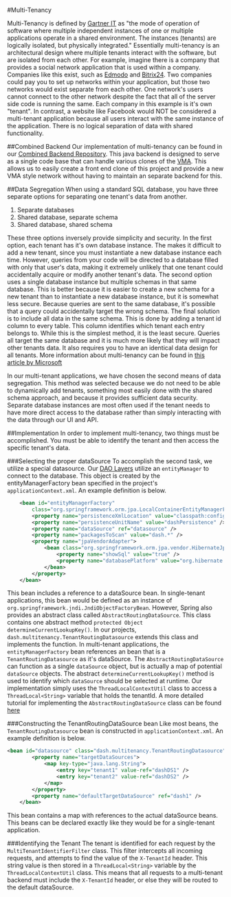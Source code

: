 #Multi-Tenancy

Multi-Tenancy is defined by [Gartner IT](http://www.gartner.com/it-glossary/multitenancy) as "the mode of operation of software where multiple independent instances of one or multiple applications operate in a shared environment. The instances (tenants) are logically isolated, but physically integrated." Essentially multi-tenancy is an architectural design where multiple tenants interact with the software, but are isolated from each other. For example, imagine there is a company that provides a social network application that is used within a company. Companies like this exist, such as [Edmodo](https://www.edmodo.com/) and [Bitrix24](https://www.bitrix24.com/). Two companies could pay you to set up networks within your application, but those two networks would exist separate from each other. One network's users cannot connect to the other network despite the fact that all of the server side code is running the same. Each company in this example is it's own "tenant". In contrast, a website like Facebook would NOT be considered a multi-tenant application because all users interact with the same instance of the application. There is no logical separation of data with shared functionality. 

##Combined Backend
Our implementation of multi-tenancy can be found in our [Combined Backend Repository](https://github.com/DataAnalyticsinStudentHands/CombinedBackend). This java backend is designed to serve as a single code base that can handle various clones of the [VMA](../Volunteer-Management.md). This allows us to easily create a front end clone of this project and provide a new VMA style network without having to maintain an separate backend for this. 

##Data Segregation
When using a standard SQL database, you have three separate options for separating one tenant's data from another. 

1. Separate databases
1. Shared database, separate schema
1. Shared database, shared schema

These three options inversely provide simplicity and security. In the first option, each tenant has it's own database instance. The makes it difficult to add a new tenant, since you must instantiate a new database instance each time. However, queries from your code will be directed to a database filled with only that user's data, making it extremely unlikely that one tenant could accidentally acquire or modify another tenant's data. The second option uses a single database instance but multiple schemas in that same database. This is better because it is easier to create a new schema for a new tenant than to instantiate a new database instance, but it is somewhat less secure. Because queries are sent to the same database, it's possible that a query could accidentally target the wrong schema. The final solution is to include all data in the same schema. This is done by adding a tenant id column to every table. This column identifies which tenant each entry belongs to. While this is the simplest method, it is the least secure. Queries all target the same database and it is much more likely that they will impact other tenants data. It also requires you to have an identical data design for all tenants. More information about multi-tenancy can be found in [this article by Microsoft](https://msdn.microsoft.com/en-us/library/aa479086.aspx)

In our multi-tenant applications, we have chosen the second means of data segregation. This method was selected because we do not need to be able to dynamically add tenants, something most easily done with the shared schema approach, and because it provides sufficient data security. Separate database instances are most often used if the tenant needs to have more direct access to the database rather than simply interacting with the data through our UI and API. 

##Implementation
In order to implement multi-tenancy, two things must be accomplished. You must be able to identify the tenant and then access the specific tenant's data. 

###Selecting the proper dataSource
To accomplish the second task, we utilize a special datasource. Our [DAO Layers](../DAO-Layer.md) utilize an `entityManager` to connect to the database. This object is created by the entityManagerFactory bean specified in the project's `applicationContext.xml`. An example definition is below.

```xml
    <bean id="entityManagerFactory"
        class="org.springframework.orm.jpa.LocalContainerEntityManagerFactoryBean">
        <property name="persistenceXmlLocation" value="classpath:config/persistence-dash.xml" />
        <property name="persistenceUnitName" value="dashPersistence" />
        <property name="dataSource" ref="datasource" />
        <property name="packagesToScan" value="dash.*" />
        <property name="jpaVendorAdapter">
            <bean class="org.springframework.orm.jpa.vendor.HibernateJpaVendorAdapter">
                <property name="showSql" value="true" />
                <property name="databasePlatform" value="org.hibernate.dialect.MySQLDialect" />
            </bean>
        </property>
    </bean>
```

This bean includes a reference to a dataSource bean. In single-tenant applications, this bean would be defined as an instance of `org.springframework.jndi.JndiObjectFactoryBean`. However, Spring also provides an abstract class called `AbstractRoutingDataSource`. This class contains one abstract method `protected Object determineCurrentLookupKey()`. In our projects, `dash.multitenancy.TenantRoutingDatasource` extends this class and implements the function. In multi-tenant applications, the `entityManagerFactory` bean references an bean that is a `TenantRoutingDatasource` as it's dataSource. The `AbstractRoutingDataSource` can function as a single `dataSource` object, but is actually a map of potential `dataSource` objects. The abstract `determineCurrentLookupKey()` method is used to identify which `dataSource` should be selected at runtime. Our implementation simply uses the `ThreadLocalContextUtil` class to access a `ThreadLocal<String>` variable that holds the tenantId. A more detailed tutorial for implementing the `AbstractRoutingDataSource` class can be found [here](https://spring.io/blog/2007/01/23/dynamic-datasource-routing/)


###Constructing the TenantRoutingDataSource bean
Like most beans, the `TenantRoutingDatasource` bean is constructed in `applicationContext.xml`. An example definition is below.

```xml
<bean id="datasource" class="dash.multitenancy.TenantRoutingDatasource">
        <property name="targetDataSources">
            <map key-type="java.lang.String">
                <entry key="tenant1" value-ref="dashDS1" />
                <entry key="tenant2" value-ref="dashDS2" />
            </map>
        </property>
        <property name="defaultTargetDataSource" ref="dash1" />
    </bean>
```

This bean contains a map with references to the actual dataSource beans. This beans can be declared exactly like they would be for a single-tenant application.

###Identifying the Tenant
The tenant is identified for each request by the `MultiTenantIdentifierFilter` class. This filter intercepts all incoming requests, and attempts to find the value of the `X-TenantId` header. This string value is then stored in a `ThreadLocal<String>` variable by the `ThreadLocalContextUtil` class. This means that all requests to a multi-tenant backend must include the `X-TenantId` header, or else they will be routed to the default dataSource. 
